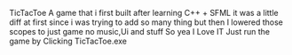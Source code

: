 TicTacToe
A game that i first built after learning C++ + SFML it was a little diff at first
since i was trying to add so many thing but then I lowered those scopes to just game
no music,Ui and stuff
So yea I Love IT
Just run the game by Clicking TicTacToe.exe
